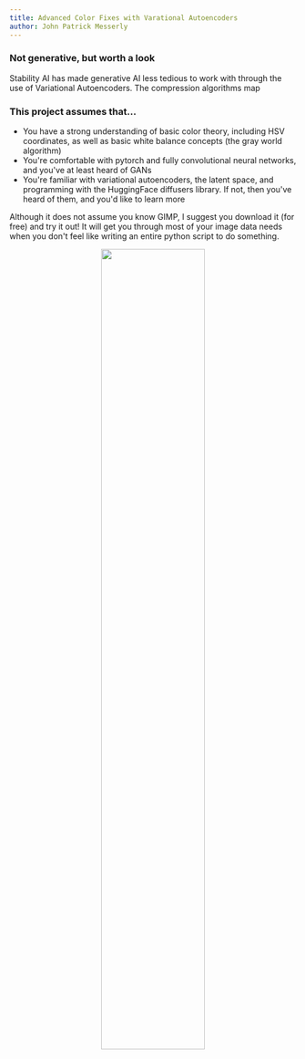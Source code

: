 ```yaml
---
title: Advanced Color Fixes with Varational Autoencoders
author: John Patrick Messerly 
---
```




### Not generative, but worth a look
                                                                                                         
Stability AI has made generative AI less tedious to work with through the use of Variational Autoencoders. The compression algorithms map
                                                                                                         
                                                                                                         
                                                                                                         
### This project assumes that...

*   You have a strong understanding of basic color theory, including HSV coordinates, as well as basic white balance concepts (the gray world algorithm)
*   You're comfortable with pytorch and fully convolutional neural networks, and you've at least heard of GANs 
*   You're familiar with variational autoencoders, the latent space, and programming with the HuggingFace diffusers library. If not, then you've heard of them, and you'd like to learn more

Although it does not assume you know GIMP, I suggest you download it (for free) and try it out! It will get you through most of your image data needs when you don't feel like writing an entire python script to do something.


<p align="center">
  <img src=https://github.com/messy-bytes/Advanced-ML-Color-Fixes/blob/main/diagrams/model2.png?raw=true" width=60% height=60%/>
</p>
